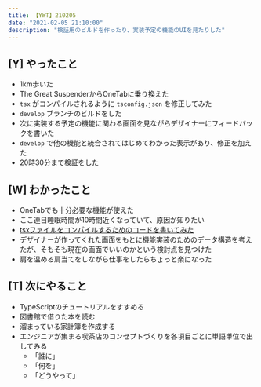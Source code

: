 ```yaml
---
title: 【YWT】210205
date: "2021-02-05 21:10:00"
description: "検証用のビルドを作ったり、実装予定の機能のUIを見たりした"
---
```


## [Y] やったこと

- 1km歩いた
- The Great SuspenderからOneTabに乗り換えた
- `tsx` がコンパイルされるように `tsconfig.json` を修正してみた
- `develop` ブランチのビルドをした
- 次に実装する予定の機能に関わる画面を見ながらデザイナーにフィードバックを書いた
- `develop` で他の機能と統合されてはじめてわかった表示があり、修正を加えた
- 20時30分まで検証をした

## [W] わかったこと

- OneTabでも十分必要な機能が使えた
- ここ連日睡眠時間が10時間近くなっていて、原因が知りたい
- [tsxファイルをコンパイルするためのコードを書いてみた](https://github.com/LeeDDHH/react-typescript-todolist/commit/ee07334f06e497b45f0c98ac264e780fb2a35c20)
- デザイナーが作ってくれた画面をもとに機能実装のためのデータ構造を考えたが、そもそも現在の画面でいいのかという検討点を見つけた
- 肩を温める肩当てをしながら仕事をしたらちょっと楽になった

## [T] 次にやること

- TypeScriptのチュートリアルをすすめる
- 図書館で借りた本を読む
- 溜まっている家計簿を作成する
- エンジニアが集まる喫茶店のコンセプトづくりを各項目ごとに単語単位で出してみる
  - 「誰に」
  - 「何を」
  - 「どうやって」
